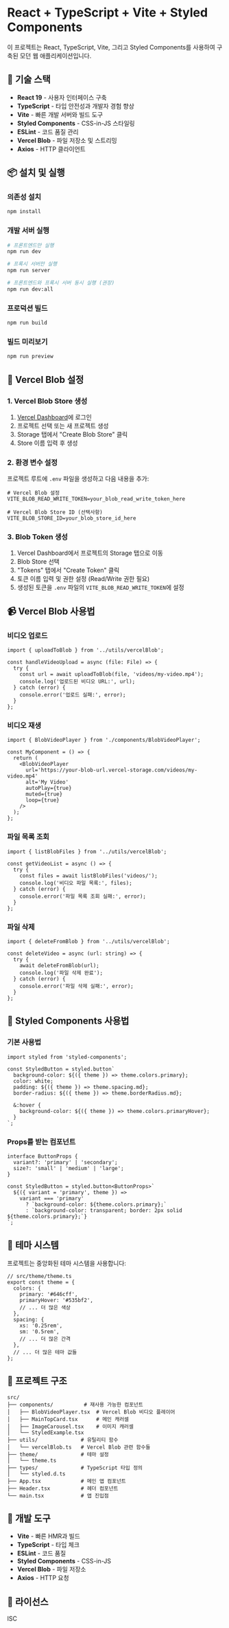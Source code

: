 # React + TypeScript + Vite + Styled Components

이 프로젝트는 React, TypeScript, Vite, 그리고 Styled Components를 사용하여 구축된 모던 웹 애플리케이션입니다.

## 🚀 기술 스택

- **React 19** - 사용자 인터페이스 구축
- **TypeScript** - 타입 안전성과 개발자 경험 향상
- **Vite** - 빠른 개발 서버와 빌드 도구
- **Styled Components** - CSS-in-JS 스타일링
- **ESLint** - 코드 품질 관리
- **Vercel Blob** - 파일 저장소 및 스트리밍
- **Axios** - HTTP 클라이언트

## 📦 설치 및 실행

### 의존성 설치

```bash
npm install
```

### 개발 서버 실행

```bash
# 프론트엔드만 실행
npm run dev

# 프록시 서버만 실행
npm run server

# 프론트엔드와 프록시 서버 동시 실행 (권장)
npm run dev:all
```

### 프로덕션 빌드

```bash
npm run build
```

### 빌드 미리보기

```bash
npm run preview
```

## 🔧 Vercel Blob 설정

### 1. Vercel Blob Store 생성

1. [Vercel Dashboard](https://vercel.com/dashboard)에 로그인
2. 프로젝트 선택 또는 새 프로젝트 생성
3. Storage 탭에서 "Create Blob Store" 클릭
4. Store 이름 입력 후 생성

### 2. 환경 변수 설정

프로젝트 루트에 `.env` 파일을 생성하고 다음 내용을 추가:

```env
# Vercel Blob 설정
VITE_BLOB_READ_WRITE_TOKEN=your_blob_read_write_token_here

# Vercel Blob Store ID (선택사항)
VITE_BLOB_STORE_ID=your_blob_store_id_here
```

### 3. Blob Token 생성

1. Vercel Dashboard에서 프로젝트의 Storage 탭으로 이동
2. Blob Store 선택
3. "Tokens" 탭에서 "Create Token" 클릭
4. 토큰 이름 입력 및 권한 설정 (Read/Write 권한 필요)
5. 생성된 토큰을 `.env` 파일의 `VITE_BLOB_READ_WRITE_TOKEN`에 설정

## 📹 Vercel Blob 사용법

### 비디오 업로드

```tsx
import { uploadToBlob } from '../utils/vercelBlob';

const handleVideoUpload = async (file: File) => {
  try {
    const url = await uploadToBlob(file, 'videos/my-video.mp4');
    console.log('업로드된 비디오 URL:', url);
  } catch (error) {
    console.error('업로드 실패:', error);
  }
};
```

### 비디오 재생

```tsx
import { BlobVideoPlayer } from './components/BlobVideoPlayer';

const MyComponent = () => {
  return (
    <BlobVideoPlayer
      url='https://your-blob-url.vercel-storage.com/videos/my-video.mp4'
      alt='My Video'
      autoPlay={true}
      muted={true}
      loop={true}
    />
  );
};
```

### 파일 목록 조회

```tsx
import { listBlobFiles } from '../utils/vercelBlob';

const getVideoList = async () => {
  try {
    const files = await listBlobFiles('videos/');
    console.log('비디오 파일 목록:', files);
  } catch (error) {
    console.error('파일 목록 조회 실패:', error);
  }
};
```

### 파일 삭제

```tsx
import { deleteFromBlob } from '../utils/vercelBlob';

const deleteVideo = async (url: string) => {
  try {
    await deleteFromBlob(url);
    console.log('파일 삭제 완료');
  } catch (error) {
    console.error('파일 삭제 실패:', error);
  }
};
```

## 🎨 Styled Components 사용법

### 기본 사용법

```tsx
import styled from 'styled-components';

const StyledButton = styled.button`
  background-color: ${({ theme }) => theme.colors.primary};
  color: white;
  padding: ${({ theme }) => theme.spacing.md};
  border-radius: ${({ theme }) => theme.borderRadius.md};

  &:hover {
    background-color: ${({ theme }) => theme.colors.primaryHover};
  }
`;
```

### Props를 받는 컴포넌트

```tsx
interface ButtonProps {
  variant?: 'primary' | 'secondary';
  size?: 'small' | 'medium' | 'large';
}

const StyledButton = styled.button<ButtonProps>`
  ${({ variant = 'primary', theme }) =>
    variant === 'primary'
      ? `background-color: ${theme.colors.primary};`
      : `background-color: transparent; border: 2px solid ${theme.colors.primary};`}
`;
```

## 🎯 테마 시스템

프로젝트는 중앙화된 테마 시스템을 사용합니다:

```tsx
// src/theme/theme.ts
export const theme = {
  colors: {
    primary: '#646cff',
    primaryHover: '#535bf2',
    // ... 더 많은 색상
  },
  spacing: {
    xs: '0.25rem',
    sm: '0.5rem',
    // ... 더 많은 간격
  },
  // ... 더 많은 테마 값들
};
```

## 📁 프로젝트 구조

```
src/
├── components/          # 재사용 가능한 컴포넌트
│   ├── BlobVideoPlayer.tsx  # Vercel Blob 비디오 플레이어
│   ├── MainTopCard.tsx      # 메인 캐러셀
│   ├── ImageCarousel.tsx    # 이미지 캐러셀
│   └── StyledExample.tsx
├── utils/              # 유틸리티 함수
│   └── vercelBlob.ts   # Vercel Blob 관련 함수들
├── theme/              # 테마 설정
│   └── theme.ts
├── types/              # TypeScript 타입 정의
│   └── styled.d.ts
├── App.tsx             # 메인 앱 컴포넌트
├── Header.tsx          # 헤더 컴포넌트
└── main.tsx            # 앱 진입점
```

## 🔧 개발 도구

- **Vite** - 빠른 HMR과 빌드
- **TypeScript** - 타입 체크
- **ESLint** - 코드 품질
- **Styled Components** - CSS-in-JS
- **Vercel Blob** - 파일 저장소
- **Axios** - HTTP 요청

## 📝 라이선스

ISC
